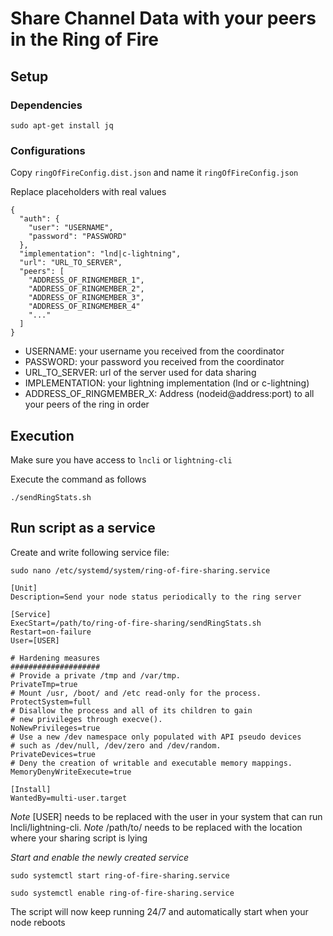 # Share Channel Data with your peers in the Ring of Fire

## Setup

### Dependencies

`sudo apt-get install jq`

### Configurations 
Copy `ringOfFireConfig.dist.json` and name it `ringOfFireConfig.json`

Replace placeholders with real values

```
{
  "auth": {
    "user": "USERNAME",
    "password": "PASSWORD"
  },
  "implementation": "lnd|c-lightning",
  "url": "URL_TO_SERVER",
  "peers": [
    "ADDRESS_OF_RINGMEMBER_1",
    "ADDRESS_OF_RINGMEMBER_2",
    "ADDRESS_OF_RINGMEMBER_3",
    "ADDRESS_OF_RINGMEMBER_4"
    "..."
  ]
}
```
- USERNAME: your username you received from the coordinator
- PASSWORD: your password you received from the coordinator
- URL_TO_SERVER: url of the server used for data sharing
- IMPLEMENTATION: your lightning implementation (lnd or c-lightning)
- ADDRESS_OF_RINGMEMBER_X: Address (nodeid@address:port) to all your peers of the ring in order

## Execution

Make sure you have access to `lncli` or `lightning-cli`

Execute the command as follows




`./sendRingStats.sh`


## Run script as a service

Create and write following service file:

`sudo nano /etc/systemd/system/ring-of-fire-sharing.service`

```
[Unit]
Description=Send your node status periodically to the ring server

[Service]
ExecStart=/path/to/ring-of-fire-sharing/sendRingStats.sh
Restart=on-failure
User=[USER]

# Hardening measures
####################
# Provide a private /tmp and /var/tmp.
PrivateTmp=true
# Mount /usr, /boot/ and /etc read-only for the process.
ProtectSystem=full
# Disallow the process and all of its children to gain
# new privileges through execve().
NoNewPrivileges=true
# Use a new /dev namespace only populated with API pseudo devices
# such as /dev/null, /dev/zero and /dev/random.
PrivateDevices=true
# Deny the creation of writable and executable memory mappings.
MemoryDenyWriteExecute=true

[Install]
WantedBy=multi-user.target
```

*Note* [USER] needs to be replaced with the user in your system that can run lncli/lightning-cli.
*Note* /path/to/ needs to be replaced with the location where your sharing script is lying

*Start and enable the newly created service*

`sudo systemctl start ring-of-fire-sharing.service`

`sudo systemctl enable ring-of-fire-sharing.service`

The script will now keep running 24/7 and automatically start when your node reboots
